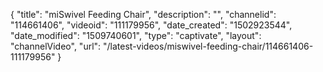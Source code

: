{
    "title": "miSwivel Feeding Chair",
    "description": "",
    "channelid": "114661406",
    "videoid": "111179956",
    "date_created": "1502923544",
    "date_modified": "1509740601",
    "type": "captivate",
    "layout": "channelVideo",
    "url": "\/latest-videos\/miswivel-feeding-chair\/114661406-111179956"
}